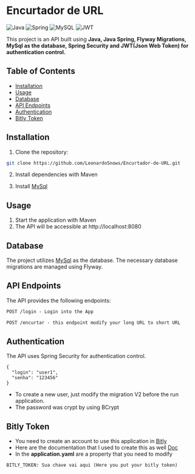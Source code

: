 # Encurtador de URL

![Java](https://img.shields.io/badge/java-%23ED8B00.svg?style=for-the-badge&logo=openjdk&logoColor=white)
![Spring](https://img.shields.io/badge/spring-%236DB33F.svg?style=for-the-badge&logo=spring&logoColor=white)
![MySQL](https://img.shields.io/badge/mysql-%2300f.svg?style=for-the-badge&logo=mysql&logoColor=white&color=black)
![JWT](https://img.shields.io/badge/JWT-black?style=for-the-badge&logo=JSON%20web%20tokens)

This project is an API built using **Java, Java Spring, Flyway Migrations, MySql as the database, Spring Security and JWT(Json Web Token) for authentication control.**

## Table of Contents

- [Installation](#installation)
- [Usage](#usage)
- [Database](#database)
- [API Endpoints](#api-endpoints)
- [Authentication](#authentication)
- [Bitly Token](#bitly-token)

## Installation
1. Clone the repository:

```bash
git clone https://github.com/LeonardoSnows/Encurtador-de-URL.git
```

2. Install dependencies with Maven

3. Install [MySql](https://www.mysql.com/)

## Usage

1. Start the application with Maven
2. The API will be accessible at http://localhost:8080

## Database
The project utilizes [MySql](https://www.mysql.com/) as the database. The necessary database migrations are managed using Flyway.

## API Endpoints
The API provides the following endpoints:

```markdown
POST /login - Login into the App

POST /encurtar - this endpoint modify your long URL to short URL
```

## Authentication
The API uses Spring Security for authentication control.

```
{
  "login": "user1",
  "senha": "123456"
}
```
- To create a new user, just modify the migration V2 before the run application.
- The password was crypt by using BCrypt

## Bitly Token
- You need to create an account to use this application in [Bitly](https://dev.bitly.com/)
- Here are the documentation that I used to create this as well [Doc](https://github.com/opsmatters/bitly-java-api)
- In the **application.yaml** are a property that you need to modify
  
```
BITLY_TOKEN: Sua chave vai aqui (Here you put your bitly token)
```
